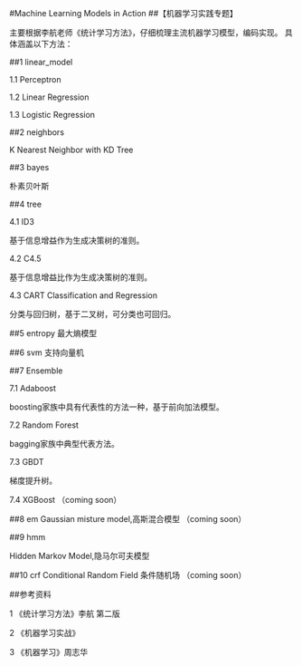 #Machine Learning Models in Action
##【机器学习实践专题】

主要根据李航老师《统计学习方法》，仔细梳理主流机器学习模型，编码实现。
具体涵盖以下方法：


##1 linear_model

1.1 Perceptron

1.2 Linear Regression

1.3 Logistic Regression

##2 neighbors

K Nearest Neighbor with KD Tree

##3 bayes

朴素贝叶斯

##4 tree

4.1 ID3

基于信息增益作为生成决策树的准则。

4.2 C4.5

基于信息增益比作为生成决策树的准则。

4.3 CART Classification and Regression

分类与回归树，基于二叉树，可分类也可回归。

##5 entropy
最大熵模型

##6 svm
支持向量机

##7 Ensemble

7.1 Adaboost

boosting家族中具有代表性的方法一种，基于前向加法模型。

7.2 Random Forest

bagging家族中典型代表方法。

7.3 GBDT

梯度提升树。

7.4 XGBoost
（coming soon）

##8 em
Gaussian misture model,高斯混合模型
（coming soon）

##9 hmm

Hidden Markov Model,隐马尔可夫模型


##10 crf
Conditional Random Field 条件随机场
（coming soon）


##参考资料

1 《统计学习方法》李航 第二版

2 《机器学习实战》

3 《机器学习》周志华

